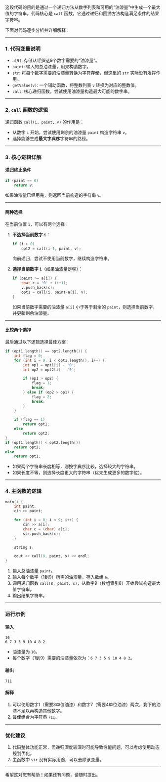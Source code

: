 这段代码的目的是通过一个递归方法从数字列表和可用的“油漆量”中生成一个最大值的字符串。代码核心是 `call` 函数，它通过递归和回溯方法构造满足条件的结果字符串。

下面对代码逐步分析并详细解释：

---

### **1. 代码变量说明**
- `a[9]`: 存储从1到9这9个数字需要的“油漆量”。
- `paint`: 输入的总油漆量，用来构造数字。
- `str`: 将每个数字需要的油漆量转换为字符存储，但这里的 `str` 实际没有发挥作用。
- `getValue(v)`: 一个辅助函数，将整数列表 `v` 转换为对应的整数值。
- `call`: 核心递归函数，尝试使用油漆量构造最大可能的数字串。

---

### **2. `call` 函数的逻辑**
递归函数 `call(i, paint, v)` 的作用是：
- 从数字 `i` 开始，尝试使用剩余的油漆量 `paint` 构造字符串 `v`。
- 选择能够生成**最大字典序**字符串的路径。

---

### **3. 核心逻辑详解**

#### **递归终止条件**
```cpp
if (paint == 0)
    return v;
```
如果油漆量已经用完，则返回当前构造的字符串 `v`。

---

#### **两种选择**
在当前位置 `i`，可以有两个选择：
1. **不选择当前数字 `i`**：
   ```cpp
   if (i > 0)
       opt2 = call(i-1, paint, v);
   ```
   向前递归，尝试不使用当前数字，继续构造字符串。

2. **选择当前数字 `i`**（如果油漆量足够）：
   ```cpp
   if (paint >= a[i]) {
       char c = '0' + (i+1);
       v.push_back(c);
       opt1 = call(i, paint-a[i], v);
   }
   ```
   如果当前数字需要的油漆量 `a[i]` 小于等于剩余的 `paint`，则选择当前数字，并更新剩余油漆量。

---

#### **比较两个选择**
最后通过以下逻辑选择最佳方案：
```cpp
if (opt1.length() == opt2.length()) {
    int flag = 0;
    for (int i = 0; i < opt1.length(); i++) {
        int op1 = opt1[i] - '0';
        int op2 = opt2[i] - '0';

        if (op1 > op2) {
            flag = 1;
            break;
        } else if (op2 > op1) {
            flag = 2;
            break;
        }
    }

    if (flag == 1)
        return opt1;
    else
        return opt2;
}
if (opt1.length() < opt2.length())
    return opt2;
else
    return opt1;
```
- 如果两个字符串长度相等，则按字典序比较，选择较大的字符串。
- 如果长度不等，则选择长度更大的字符串（优先生成更多的数字位）。

---

### **4. 主函数的逻辑**
```cpp
main() {
    int paint;
    cin >> paint;

    for (int i = 0; i < 9; i++) {
        cin >> a[i];
        char c = (char) a[i];
        str.push_back(c);
    }

    string s;

    cout << call(8, paint, s) << endl;
}
```

1. 输入总油漆量 `paint`。
2. 输入每个数字（1到9）所需的油漆量，存入数组 `a`。
3. 调用递归函数 `call(8, paint, s)`，从数字9（数组索引8）开始尝试构造最大值字符串。
4. 输出结果字符串。

---

### **运行示例**

#### **输入**
```plaintext
10
6 7 3 5 9 10 4 8 2
```

- 油漆量为 `10`。
- 每个数字（1到9）需要的油漆量依次为：`6 7 3 5 9 10 4 8 2`。

#### **输出**
```plaintext
711
```

#### **解释**
1. 可以使用数字1（需要3单位油漆）和数字7（需要4单位油漆）两次，剩下的油漆不足以再构造其他数字。
2. 最佳组合为字符串 `711`。

---

### **优化建议**
1. 代码整体功能正常，但递归深度较深时可能导致性能问题，可以考虑使用动态规划优化。
2. 主函数中 `str` 没有实际用途，可以去除该变量。

--- 

希望这对您有帮助！如果还有问题，请随时提出。